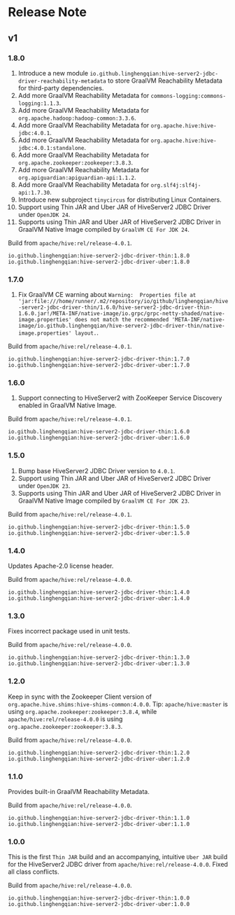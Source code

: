 # Release Note

## v1

### 1.8.0

1. Introduce a new module `io.github.linghengqian:hive-server2-jdbc-driver-reachability-metadata` to store GraalVM Reachability Metadata for third-party dependencies.
2. Add more GraalVM Reachability Metadata for `commons-logging:commons-logging:1.1.3`.
3. Add more GraalVM Reachability Metadata for `org.apache.hadoop:hadoop-common:3.3.6`.
4. Add more GraalVM Reachability Metadata for `org.apache.hive:hive-jdbc:4.0.1`.
5. Add more GraalVM Reachability Metadata for `org.apache.hive:hive-jdbc:4.0.1:standalone`.
6. Add more GraalVM Reachability Metadata for `org.apache.zookeeper:zookeeper:3.8.3`.
7. Add more GraalVM Reachability Metadata for `org.apiguardian:apiguardian-api:1.1.2`.
8. Add more GraalVM Reachability Metadata for `org.slf4j:slf4j-api:1.7.30`.
9. Introduce new subproject `tinycircus` for distributing Linux Containers.
10. Support using Thin JAR and Uber JAR of HiveServer2 JDBC Driver under `OpenJDK 24`.
11. Supports using Thin JAR and Uber JAR of HiveServer2 JDBC Driver in GraalVM Native Image compiled by `GraalVM CE For JDK 24`.

Build from `apache/hive:rel/release-4.0.1`.

```
io.github.linghengqian:hive-server2-jdbc-driver-thin:1.8.0
io.github.linghengqian:hive-server2-jdbc-driver-uber:1.8.0
```

### 1.7.0

1. Fix GraalVM CE warning about
`Warning:  Properties file at 'jar:file:///home/runner/.m2/repository/io/github/linghengqian/hive-server2-jdbc-driver-thin/1.6.0/hive-server2-jdbc-driver-thin-1.6.0.jar!/META-INF/native-image/io.grpc/grpc-netty-shaded/native-image.properties' does not match the recommended 'META-INF/native-image/io.github.linghengqian/hive-server2-jdbc-driver-thin/native-image.properties' layout.`.

Build from `apache/hive:rel/release-4.0.1`.

```
io.github.linghengqian:hive-server2-jdbc-driver-thin:1.7.0
io.github.linghengqian:hive-server2-jdbc-driver-uber:1.7.0
```

### 1.6.0

1. Support connecting to HiveServer2 with ZooKeeper Service Discovery enabled in GraalVM Native Image.

Build from `apache/hive:rel/release-4.0.1`.

```
io.github.linghengqian:hive-server2-jdbc-driver-thin:1.6.0
io.github.linghengqian:hive-server2-jdbc-driver-uber:1.6.0
```

### 1.5.0

1. Bump base HiveServer2 JDBC Driver version to `4.0.1`.
2. Support using Thin JAR and Uber JAR of HiveServer2 JDBC Driver under `OpenJDK 23`.
3. Supports using Thin JAR and Uber JAR of HiveServer2 JDBC Driver in GraalVM Native Image compiled by `GraalVM CE For JDK 23`.

Build from `apache/hive:rel/release-4.0.1`.

```
io.github.linghengqian:hive-server2-jdbc-driver-thin:1.5.0
io.github.linghengqian:hive-server2-jdbc-driver-uber:1.5.0
```

### 1.4.0

Updates Apache-2.0 license header.

Build from `apache/hive:rel/release-4.0.0`.

```
io.github.linghengqian:hive-server2-jdbc-driver-thin:1.4.0
io.github.linghengqian:hive-server2-jdbc-driver-uber:1.4.0
```

### 1.3.0

Fixes incorrect package used in unit tests.

Build from `apache/hive:rel/release-4.0.0`.

```
io.github.linghengqian:hive-server2-jdbc-driver-thin:1.3.0
io.github.linghengqian:hive-server2-jdbc-driver-uber:1.3.0
```

### 1.2.0

Keep in sync with the Zookeeper Client version of `org.apache.hive.shims:hive-shims-common:4.0.0`.
Tip: `apache/hive:master` is using `org.apache.zookeeper:zookeeper:3.8.4`,
while `apache/hive:rel/release-4.0.0` is using `org.apache.zookeeper:zookeeper:3.8.3`.

Build from `apache/hive:rel/release-4.0.0`.

```
io.github.linghengqian:hive-server2-jdbc-driver-thin:1.2.0
io.github.linghengqian:hive-server2-jdbc-driver-uber:1.2.0
```

### 1.1.0

Provides built-in GraalVM Reachability Metadata.

Build from `apache/hive:rel/release-4.0.0`.

```
io.github.linghengqian:hive-server2-jdbc-driver-thin:1.1.0
io.github.linghengqian:hive-server2-jdbc-driver-uber:1.1.0
```

### 1.0.0

This is the first `Thin JAR` build and an accompanying, intuitive `Uber JAR` build for the HiveServer2 JDBC driver from
`apache/hive:rel/release-4.0.0`.
Fixed all class conflicts.

Build from `apache/hive:rel/release-4.0.0`.

```
io.github.linghengqian:hive-server2-jdbc-driver-thin:1.0.0
io.github.linghengqian:hive-server2-jdbc-driver-uber:1.0.0
```
